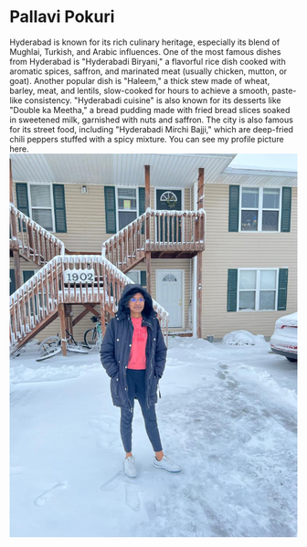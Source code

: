 # Pallavi Pokuri

Hyderabad is known for its rich culinary heritage, especially its blend of Mughlai, Turkish, and Arabic influences. One of the most famous dishes from Hyderabad is "Hyderabadi Biryani," a flavorful rice dish cooked with aromatic spices, saffron, and marinated meat (usually chicken, mutton, or goat). Another popular dish is "Haleem," a thick stew made of wheat, barley, meat, and lentils, slow-cooked for hours to achieve a smooth, paste-like consistency. "Hyderabadi cuisine" is also known for its desserts like "Double ka Meetha," a bread pudding made with fried bread slices soaked in sweetened milk, garnished with nuts and saffron. The city is also famous for its street food, including "Hyderabadi Mirchi Bajji," which are deep-fried chili peppers stuffed with a spicy mixture.
You can see my profile picture here. [![Pallavi Pokuri](mypic.jpg)](MyMedia.md)
